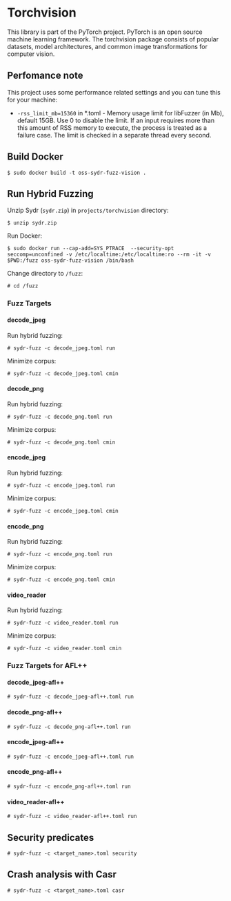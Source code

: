 # Torchvision

This library is part of the PyTorch project. PyTorch is an open source machine learning framework. The torchvision package consists of popular datasets, model architectures, and common image transformations for computer vision.

## Perfomance note

This project uses some performance related settings and you can tune this for your machine:

* `-rss_limit_mb=15360` in *.toml - Memory usage limit for libFuzzer (in Mb), default 15GB. Use 0 to disable the limit. If an input requires more than this amount of RSS memory to execute, the process is treated as a failure case. The limit is checked in a separate thread every second.

## Build Docker

    $ sudo docker build -t oss-sydr-fuzz-vision .

## Run Hybrid Fuzzing

Unzip Sydr (`sydr.zip`) in `projects/torchvision` directory:

    $ unzip sydr.zip

Run Docker:

    $ sudo docker run --cap-add=SYS_PTRACE  --security-opt seccomp=unconfined -v /etc/localtime:/etc/localtime:ro --rm -it -v $PWD:/fuzz oss-sydr-fuzz-vision /bin/bash

Change directory to `/fuzz`:

    # cd /fuzz

### Fuzz Targets

#### decode_jpeg

Run hybrid fuzzing:

    # sydr-fuzz -c decode_jpeg.toml run

Minimize corpus:

    # sydr-fuzz -c decode_jpeg.toml cmin

#### decode_png

Run hybrid fuzzing:

    # sydr-fuzz -c decode_png.toml run

Minimize corpus:

    # sydr-fuzz -c decode_png.toml cmin

#### encode_jpeg

Run hybrid fuzzing:

    # sydr-fuzz -c encode_jpeg.toml run

Minimize corpus:

    # sydr-fuzz -c encode_jpeg.toml cmin

#### encode_png

Run hybrid fuzzing:

    # sydr-fuzz -c encode_png.toml run

Minimize corpus:

    # sydr-fuzz -c encode_png.toml cmin

#### video_reader

Run hybrid fuzzing:

    # sydr-fuzz -c video_reader.toml run

Minimize corpus:

    # sydr-fuzz -c video_reader.toml cmin

### Fuzz Targets for AFL++

#### decode_jpeg-afl++

    # sydr-fuzz -c decode_jpeg-afl++.toml run

#### decode_png-afl++

    # sydr-fuzz -c decode_png-afl++.toml run

#### encode_jpeg-afl++

    # sydr-fuzz -c encode_jpeg-afl++.toml run

#### encode_png-afl++

    # sydr-fuzz -c encode_png-afl++.toml run

#### video_reader-afl++

    # sydr-fuzz -c video_reader-afl++.toml run

## Security predicates

    # sydr-fuzz -c <target_name>.toml security

## Crash analysis with Casr

    # sydr-fuzz -c <target_name>.toml casr
